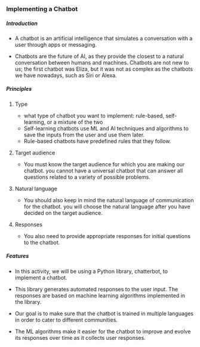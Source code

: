### Implementing a Chatbot

##### Introduction
 - A chatbot is an artificial intelligence that simulates a conversation with a user through apps or messaging.

 - Chatbots are the future of AI, as they provide the closest to a natural conversation between humans and machines. Chatbots are not new to us; the first chatbot was Eliza, but it was not as complex as the chatbots we have nowadays, such as Siri or Alexa.

 ##### Principles
 1. Type
    - what type of chatbot you want to implement: rule-based, self-learning, or a mixture of the two
    - Self-learning chatbots use ML and AI techniques and algorithms to save the inputs from the user and use them later.
    - Rule-based chatbots have predefined rules that they follow.

 1. Target audience
    - You must know the target audience for which you are making our chatbot. you cannot have a universal chatbot that can answer all questions related to a variety of possible problems.

 1. Natural language
    - You should also keep in mind the natural language of communication for the chatbot. you will choose the natural language after you have decided on the target audience.

 1. Responses
    - You also need to provide appropriate responses for initial questions to the chatbot.

##### Features
- In this activity, we will be using a Python library, chatterbot, to implement a chatbot.

- This library generates automated responses to the user input. The responses are based on machine learning algorithms implemented in the library.

- Our goal is to make sure that the chatbot is trained in multiple languages in order to cater to different communities.

- The ML algorithms make it easier for the chatbot to improve and evolve its responses over time as it collects user responses.